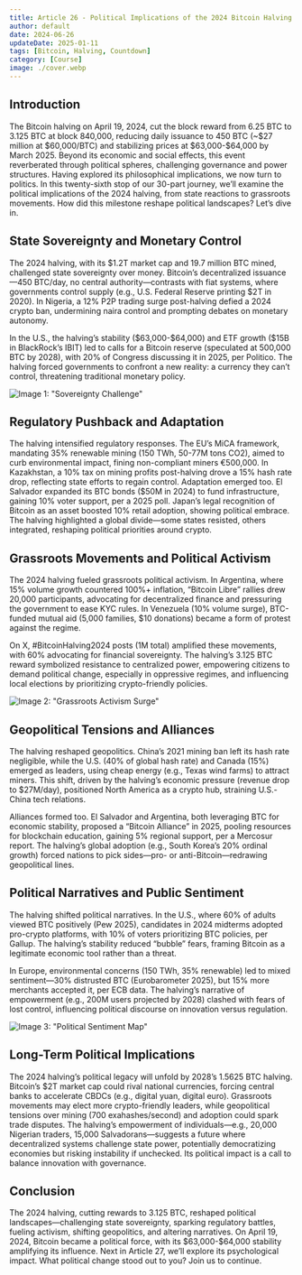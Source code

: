 ```yaml
---
title: Article 26 - Political Implications of the 2024 Bitcoin Halving
author: default
date: 2024-06-26
updateDate: 2025-01-11
tags: [Bitcoin, Halving, Countdown]
category: [Course]
image: ./cover.webp
---
```


## Introduction

The Bitcoin halving on April 19, 2024, cut the block reward from 6.25 BTC to 3.125 BTC at block 840,000, reducing daily issuance to 450 BTC (~\$27 million at \$60,000/BTC) and stabilizing prices at \$63,000-\$64,000 by March 2025. Beyond its economic and social effects, this event reverberated through political spheres, challenging governance and power structures. Having explored its philosophical implications, we now turn to politics. In this twenty-sixth stop of our 30-part journey, we’ll examine the political implications of the 2024 halving, from state reactions to grassroots movements. How did this milestone reshape political landscapes? Let’s dive in.

## State Sovereignty and Monetary Control

The 2024 halving, with its \$1.2T market cap and 19.7 million BTC mined, challenged state sovereignty over money. Bitcoin’s decentralized issuance—450 BTC/day, no central authority—contrasts with fiat systems, where governments control supply (e.g., U.S. Federal Reserve printing \$2T in 2020). In Nigeria, a 12% P2P trading surge post-halving defied a 2024 crypto ban, undermining naira control and prompting debates on monetary autonomy.

In the U.S., the halving’s stability (\$63,000-\$64,000) and ETF growth (\$15B in BlackRock’s IBIT) led to calls for a Bitcoin reserve (speculated at 500,000 BTC by 2028), with 20% of Congress discussing it in 2025, per Politico. The halving forced governments to confront a new reality: a currency they can’t control, threatening traditional monetary policy.

![Image 1: "Sovereignty Challenge"](./1.sovereignty-challenge.webp)

## Regulatory Pushback and Adaptation

The halving intensified regulatory responses. The EU’s MiCA framework, mandating 35% renewable mining (150 TWh, 50-77M tons CO2), aimed to curb environmental impact, fining non-compliant miners €500,000. In Kazakhstan, a 10% tax on mining profits post-halving drove a 15% hash rate drop, reflecting state efforts to regain control.
Adaptation emerged too. El Salvador expanded its BTC bonds (\$50M in 2024) to fund infrastructure, gaining 10% voter support, per a 2025 poll. Japan’s legal recognition of Bitcoin as an asset boosted 10% retail adoption, showing political embrace. The halving highlighted a global divide—some states resisted, others integrated, reshaping political priorities around crypto.

## Grassroots Movements and Political Activism

The 2024 halving fueled grassroots political activism. In Argentina, where 15% volume growth countered 100%+ inflation, “Bitcoin Libre” rallies drew 20,000 participants, advocating for decentralized finance and pressuring the government to ease KYC rules. In Venezuela (10% volume surge), BTC-funded mutual aid (5,000 families, \$10 donations) became a form of protest against the regime.

On X, #BitcoinHalving2024 posts (1M total) amplified these movements, with 60% advocating for financial sovereignty. The halving’s 3.125 BTC reward symbolized resistance to centralized power, empowering citizens to demand political change, especially in oppressive regimes, and influencing local elections by prioritizing crypto-friendly policies.

![Image 2: "Grassroots Activism Surge"](./2.grassroot-activism-surge.webp)

## Geopolitical Tensions and Alliances

The halving reshaped geopolitics. China’s 2021 mining ban left its hash rate negligible, while the U.S. (40% of global hash rate) and Canada (15%) emerged as leaders, using cheap energy (e.g., Texas wind farms) to attract miners. This shift, driven by the halving’s economic pressure (revenue drop to \$27M/day), positioned North America as a crypto hub, straining U.S.-China tech relations.

Alliances formed too. El Salvador and Argentina, both leveraging BTC for economic stability, proposed a “Bitcoin Alliance” in 2025, pooling resources for blockchain education, gaining 5% regional support, per a Mercosur report. The halving’s global adoption (e.g., South Korea’s 20% ordinal growth) forced nations to pick sides—pro- or anti-Bitcoin—redrawing geopolitical lines.

## Political Narratives and Public Sentiment

The halving shifted political narratives. In the U.S., where 60% of adults viewed BTC positively (Pew 2025), candidates in 2024 midterms adopted pro-crypto platforms, with 10% of voters prioritizing BTC policies, per Gallup. The halving’s stability reduced “bubble” fears, framing Bitcoin as a legitimate economic tool rather than a threat.

In Europe, environmental concerns (150 TWh, 35% renewable) led to mixed sentiment—30% distrusted BTC (Eurobarometer 2025), but 15% more merchants accepted it, per ECB data. The halving’s narrative of empowerment (e.g., 200M users projected by 2028) clashed with fears of lost control, influencing political discourse on innovation versus regulation.

![Image 3: "Political Sentiment Map"](./3.political-sentiment.webp)

## Long-Term Political Implications

The 2024 halving’s political legacy will unfold by 2028’s 1.5625 BTC halving. Bitcoin’s \$2T market cap could rival national currencies, forcing central banks to accelerate CBDCs (e.g., digital yuan, digital euro). Grassroots movements may elect more crypto-friendly leaders, while geopolitical tensions over mining (700 exahashes/second) and adoption could spark trade disputes.
The halving’s empowerment of individuals—e.g., 20,000 Nigerian traders, 15,000 Salvadorans—suggests a future where decentralized systems challenge state power, potentially democratizing economies but risking instability if unchecked. Its political impact is a call to balance innovation with governance.

## Conclusion

The 2024 halving, cutting rewards to 3.125 BTC, reshaped political landscapes—challenging state sovereignty, sparking regulatory battles, fueling activism, shifting geopolitics, and altering narratives. On April 19, 2024, Bitcoin became a political force, with its \$63,000-\$64,000 stability amplifying its influence. Next in Article 27, we’ll explore its psychological impact. What political change stood out to you? Join us to continue.
